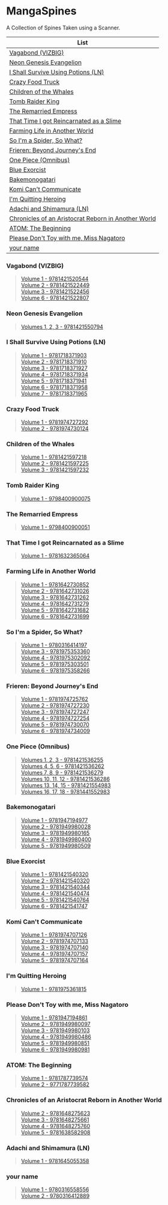 # MangaSpines
A Collection of Spines Taken using a Scanner.


| List | 
| --- | 
| [Vagabond (VIZBIG)](https://github.com/SamJones04/MangaSpines#vagabond-vizbig) | 
| [Neon Genesis Evangelion](https://github.com/SamJones04/MangaSpines#neon-genesis-evangelion) | 
| [I Shall Survive Using Potions (LN)](https://github.com/SamJones04/MangaSpines#i-shall-survive-using-potions-ln) | 
| [Crazy Food Truck](https://github.com/SamJones04/MangaSpines#crazy-food-truck) | 
| [Children of the Whales](https://github.com/SamJones04/MangaSpines#children-of-the-whales) | 
| [Tomb Raider King](https://github.com/SamJones04/MangaSpines#tomb-raider-king) | 
| [The Remarried Empress](https://github.com/SamJones04/MangaSpines#the-remarried-empress) | 
| [That Time I got Reincarnated as a Slime](https://github.com/SamJones04/MangaSpines#that-time-i-got-reincarnated-as-a-slime) | 
| [Farming Life in Another World](https://github.com/SamJones04/MangaSpines#farming-life-in-another-world) | 
| [So I'm a Spider, So What?](https://github.com/SamJones04/MangaSpines/blob/main/README.md#so-im-a-spider-so-what) | 
| [Frieren: Beyond Journey's End](https://github.com/SamJones04/MangaSpines#frieren-beyond-journeys-end) | 
| [One Piece (Omnibus)](https://github.com/SamJones04/MangaSpines#one-piece-omnibus) | 
| [Blue Exorcist](https://github.com/SamJones04/MangaSpines/blob/main/README.md#blue-exorcist) |
| [Bakemonogatari](https://github.com/SamJones04/MangaSpines/blob/main/README.md#bakemonogatari) |
| [Komi Can't Communicate](https://github.com/SamJones04/MangaSpines/blob/main/README.md#komi-cant-communicate) |
| [I'm Quitting Heroing](https://github.com/SamJones04/MangaSpines/blob/main/README.md#im-quitting-heroing) |
| [Adachi and Shimamura (LN)](https://github.com/SamJones04/MangaSpines/blob/main/README.md#adachi-and-shimamura-ln) |
| [Chronicles of an Aristocrat Reborn in Another World](https://github.com/SamJones04/MangaSpines#chronicles-of-an-aristocrat-reborn-in-another-world) |
| [ATOM: The Beginning](https://github.com/SamJones04/MangaSpines#atom-the-beginning) |
| [Please Don't Toy with me, Miss Nagatoro](https://github.com/SamJones04/MangaSpines#please-dont-toy-with-me-miss-nagatoro) |
| [your name](https://github.com/SamJones04/MangaSpines/blob/main/README.md#your-name) |


### Vagabond (VIZBIG)
> [Volume 1 - 9781421520544](https://github.com/SamJones04/MangaSpines/blob/main/images/Vagabond%20-%201%20-%209781421520544.jpg)<br>
> [Volume 2 - 9781421522449](https://github.com/SamJones04/MangaSpines/blob/main/images/Vagabond%20-%202%20-%209781421522449.jpg)<br>
> [Volume 3 - 9781421522456](https://github.com/SamJones04/MangaSpines/blob/main/images/Vagabond%20-%203%20-%209781421522456.jpg)<br>
> [Volume 6 - 9781421522807](https://github.com/SamJones04/MangaSpines/blob/main/images/Vagabond%20-%206%20-%209781421522807.jpg)<br>


### Neon Genesis Evangelion
> [Volumes 1, 2, 3 - 9781421550794](https://github.com/SamJones04/MangaSpines/blob/main/images/Neon%20Genesis%20Evangelion%20-%201%2C2%2C3%20-%209781421550794.jpg)<br>


### I Shall Survive Using Potions (LN)
> [Volume 1 - 9781718371903](https://github.com/SamJones04/MangaSpines/blob/main/images/Survive%20Using%20Potions%20-%201%20-%209781718371903.jpg)<br>
> [Volume 2 - 9781718371910](https://github.com/SamJones04/MangaSpines/blob/main/images/Survive%20Using%20Potions%20-%202%20-%209781718371910.jpg)<br>
> [Volume 3 - 9781718371927](https://github.com/SamJones04/MangaSpines/blob/main/images/Survive%20Using%20Potions%20-%203%20-%209781718371927.jpg)<br>
> [Volume 4 - 9781718371934](https://github.com/SamJones04/MangaSpines/blob/main/images/Survive%20Using%20Potions%20-%204%20-%209781718371934.jpg)<br>
> [Volume 5 - 9781718371941](https://github.com/SamJones04/MangaSpines/blob/main/images/Survive%20Using%20Potions%20-%205%20-%209781718371941.jpg)<br>
> [Volume 6 - 9781718371958](https://github.com/SamJones04/MangaSpines/blob/main/images/Survive%20Using%20Potions%20-%206%20-%209781718371958.jpg)<br>
> [Volume 7 - 9781718371965](https://github.com/SamJones04/MangaSpines/blob/main/images/Survive%20Using%20Potions%20-%207%20-%209781718371965.jpg)<br>


### Crazy Food Truck
> [Volume 1 - 9781974727292](https://github.com/SamJones04/MangaSpines/blob/main/images/Crazy%20Food%20Truck%20-%201%20-%209781974727292.jpg)<br>
> [Volume 2 - 9781974730124](https://github.com/SamJones04/MangaSpines/blob/main/images/Crazy%20Food%20Truck%20-%202%20-%209781974730124.jpg)<br>


### Children of the Whales
> [Volume 1 - 9781421597218](https://github.com/SamJones04/MangaSpines/blob/main/images/Children%20of%20the%20Whales%20-%201%20-%209781421597218.jpg)<br>
> [Volume 2 - 9781421597225](https://github.com/SamJones04/MangaSpines/blob/main/images/Children%20of%20the%20Whales%20-%202%20-%209781421597225.jpg)<br>
> [Volume 3 - 9781421597232](https://github.com/SamJones04/MangaSpines/blob/main/images/Children%20of%20the%20Whales%20-%203%20-%209781421597232.jpg)<br>


### Tomb Raider King
> [Volume 1 - 9798400900075](https://github.com/SamJones04/MangaSpines/blob/main/images/Tomb%20Raider%20King%20-%201%20-%209798400900075.jpg)<br>


### The Remarried Empress
> [Volume 1 - 9798400900051](https://github.com/SamJones04/MangaSpines/blob/main/images/The%20Remarried%20Empress%20-%201%20-%209798400900051.jpg)<br>


### That Time I got Reincarnated as a Slime
> [Volume 1 - 9781632365064](https://github.com/SamJones04/MangaSpines/blob/main/images/Reincarnated%20as%20a%20Slime%20-%201%20-%209781632365064.jpg)<br>


### Farming Life in Another World 
> [Volume 1 - 9781642730852](https://github.com/SamJones04/MangaSpines/blob/main/images/Farming%20Life%20-%201%20-%209781642730852.jpg)<br>
> [Volume 2 - 9781642731026](https://github.com/SamJones04/MangaSpines/blob/main/images/Farming%20Life%20-%202%20-%209781642731026.jpg)<br>
> [Volume 3 - 9781642731262](https://github.com/SamJones04/MangaSpines/blob/main/images/Farming%20Life%20-%203%20-%209781642731262.jpg)<br>
> [Volume 4 - 9781642731279](https://github.com/SamJones04/MangaSpines/blob/main/images/Farming%20Life%20-%204%20-%209781642731279.jpg)<br>
> [Volume 5 - 9781642731682](https://github.com/SamJones04/MangaSpines/blob/main/images/Farming%20Life%20-%205%20-%209781642731682.jpg)<br>
> [Volume 6 - 9781642731699](https://github.com/SamJones04/MangaSpines/blob/main/images/Farming%20Life%20-%206%20-%209781642731699.jpg)<br>


### So I'm a Spider, So What?
> [Volume 1 - 9780316414197](https://github.com/SamJones04/MangaSpines/blob/main/images/So%20I'm%20a%20Spider%20-%201%20-%209780316414197.jpg)<br>
> [Volume 3 - 9781975353360](https://github.com/SamJones04/MangaSpines/blob/main/images/So%20I'm%20a%20Spider%20-%203%20-%209781975353360.jpg)<br>
> [Volume 4 - 9781975302092](https://github.com/SamJones04/MangaSpines/blob/main/images/So%20I'm%20a%20Spider%20-%204%20-%209781975302092.jpg)<br>
> [Volume 5 - 9781975303501](https://github.com/SamJones04/MangaSpines/blob/main/images/So%20I'm%20a%20Spider%20-%205%20-%209781975303501.jpg)<br>
> [Volume 6 - 9781975358266](https://github.com/SamJones04/MangaSpines/blob/main/images/So%20I'm%20a%20Spider%20-%206%20-%209781975358266.jpg)<br>


### Frieren: Beyond Journey's End
> [Volume 1 - 9781974725762](https://github.com/SamJones04/MangaSpines/blob/main/images/Frieren%20-%201%20-%209781974725762.jpg)<br>
> [Volume 2 - 9781974727230](https://github.com/SamJones04/MangaSpines/blob/main/images/Frieren%20-%202%20-%209781974727230.jpg)<br>
> [Volume 3 - 9781974727247](https://github.com/SamJones04/MangaSpines/blob/main/images/Frieren%20-%203%20-%209781974727247.jpg)<br>
> [Volume 4 - 9781974727254](https://github.com/SamJones04/MangaSpines/blob/main/images/Frieren%20-%204%20-%209781974727254.jpg)<br>
> [Volume 5 - 9781974730070](https://github.com/SamJones04/MangaSpines/blob/main/images/Frieren%20-%205%20-%209781974730070.jpg)<br>
> [Volume 6 - 9781974734009](https://github.com/SamJones04/MangaSpines/blob/main/images/Frieren%20-%206%20-%209781974734009.jpg)<br>


### One Piece (Omnibus)
> [Volumes 1, 2, 3 - 9781421536255](https://github.com/SamJones04/MangaSpines/blob/main/images/One%20Piece%20-%201%2C%202%2C%203%20-%209781421536255.jpg)<br>
> [Volumes 4, 5, 6 - 9781421536262](https://github.com/SamJones04/MangaSpines/blob/main/images/One%20Piece%20-%204%2C%205%2C%206%20-%209781421536262.jpg)<br>
> [Volumes 7, 8, 9 - 9781421536279](https://github.com/SamJones04/MangaSpines/blob/main/images/One%20Piece%20-%207%2C%208%2C%209%20-%209781421536279.jpg)<br>
> [Volumes 10, 11, 12 - 9781421536286](https://github.com/SamJones04/MangaSpines/blob/main/images/One%20Piece%20-%2010%2C%2011%2C%2012%20-%209781421536286.jpg)<br>
> [Volumes 13, 14, 15 - 9781421554983](https://github.com/SamJones04/MangaSpines/blob/main/images/One%20Piece%20-%2013%2C%2014%2C%2015%20-%209781421554983.jpg)<br>
> [Volumes 16, 17, 18 - 9781441552983](https://github.com/SamJones04/MangaSpines/blob/main/images/One%20Piece%20-%2016%2C%2017%2C%2018%20-%209781441552983.jpg)<br>


### Bakemonogatari
> [Volume 1 - 9781947194977](https://github.com/SamJones04/MangaSpines/blob/main/images/Bakemonogatari%20-%201%20-%209781947194977.jpg)<br>
> [Volume 2 - 9781949980028](https://github.com/SamJones04/MangaSpines/blob/main/images/Bakemonogatari%20-%202%20-%209781949980028.jpg)<br>
> [Volume 3 - 9781949980165](https://github.com/SamJones04/MangaSpines/blob/main/images/Bakemonogatari%20-%203%20-%209781949980165.jpg)<br>
> [Volume 4 - 9781949980400](https://github.com/SamJones04/MangaSpines/blob/main/images/Bakemonogatari%20-%204%20-%209781949980400.jpg)<br>
> [Volume 5 - 9781949980509](https://github.com/SamJones04/MangaSpines/blob/main/images/Bakemonogatari%20-%205%20-%209781949980509.jpg)<br>


### Blue Exorcist
> [Volume 1 - 9781421540320](https://github.com/SamJones04/MangaSpines/blob/main/images/Blue%20Exorcist%20-%201%20-%209781421540320.jpg)<br>
> [Volume 2 - 9781421540320](https://github.com/SamJones04/MangaSpines/blob/main/images/Blue%20Exorcist%20-%202%20-%209781421540320.jpg)<br>
> [Volume 3 - 9781421540344](https://github.com/SamJones04/MangaSpines/blob/main/images/Blue%20Exorcist%20-%203%20-%209781421540344.jpg)<br>
> [Volume 4 - 9781421540474](https://github.com/SamJones04/MangaSpines/blob/main/images/Blue%20Exorcist%20-%204%20-%209781421540474.jpg)<br>
> [Volume 5 - 9781421540764](https://github.com/SamJones04/MangaSpines/blob/main/images/Blue%20Exorcist%20-%205%20-%209781421540764.jpg)<br>
> [Volume 6 - 9781421541747](https://github.com/SamJones04/MangaSpines/blob/main/images/Blue%20Exorcist%20-%206%20-%209781421541747.jpg)<br>


### Komi Can't Communicate
> [Volume 1 - 9781974707126](https://github.com/SamJones04/MangaSpines/blob/main/images/Komi%20Can't%20Communicate%20-%201%20-%209781974707126.jpg)<br>
> [Volume 2 - 9781974707133](https://github.com/SamJones04/MangaSpines/blob/main/images/Komi%20Can't%20Communicate%20-%202%20-%209781974707133.jpg)<br>
> [Volume 3 - 9781974707140](https://github.com/SamJones04/MangaSpines/blob/main/images/Komi%20Can't%20Communicate%20-%203%20-%209781974707140.jpg)<br>
> [Volume 4 - 9781974707157](https://github.com/SamJones04/MangaSpines/blob/main/images/Komi%20Can't%20Communicate%20-%204%20-%209781974707157.jpg)<br>
> [Volume 5 - 9781974707164](https://github.com/SamJones04/MangaSpines/blob/main/images/Komi%20Can't%20Communicate%20-%205%20-%209781974707164.jpg)<br>


### I'm Quitting Heroing
> [Volume 1 - 9781975361815](https://github.com/SamJones04/MangaSpines/blob/main/images/Quitting%20Heroing%20-%201%20-%209781975361815.jpg)<br>


### Please Don't Toy with me, Miss Nagatoro
> [Volume 1 - 9781947194861](https://github.com/SamJones04/MangaSpines/blob/main/images/Nagatoro%20-%201%20-%209781947194861.jpg)<br>
> [Volume 2 - 9781949980097](https://github.com/SamJones04/MangaSpines/blob/main/images/Nagatoro%20-%202%20-%209781949980097.jpg)<br>
> [Volume 3 - 9781949980103](https://github.com/SamJones04/MangaSpines/blob/main/images/Nagatoro%20-%203%20-%209781949980103.jpg)<br>
> [Volume 4 - 9781949980486](https://github.com/SamJones04/MangaSpines/blob/main/images/Nagatoro%20-%204%20-%209781949980486.jpg)<br>
> [Volume 5 - 9781949980851](https://github.com/SamJones04/MangaSpines/blob/main/images/Nagatoro%20-%205%20-%209781949980851.jpg)<br>
> [Volume 6 - 9781949980981](https://github.com/SamJones04/MangaSpines/blob/main/images/Nagatoro%20-%206%20-%209781949980981.jpg)<br>


### ATOM: The Beginning
> [Volume 1 - 9781787739574](https://github.com/SamJones04/MangaSpines/blob/main/images/ATOM%20-%201%20-%209781787739574.jpg)<br>
> [Volume 2 - 9771787739582](https://github.com/SamJones04/MangaSpines/blob/main/images/ATOM%20-%202%20-%209771787739582.jpg)<br>


### Chronicles of an Aristocrat Reborn in Another World
> [Volume 2 - 9781648275623](https://github.com/SamJones04/MangaSpines/blob/main/images/Aristocrat%20Reborn%20-%202%20-%209781648275623.jpg)<br>
> [Volume 3 - 9781648275661](https://github.com/SamJones04/MangaSpines/blob/main/images/Aristocrat%20Reborn%20-%203%20-%209781648275661.jpg)<br>
> [Volume 4 - 9781648275760](https://github.com/SamJones04/MangaSpines/blob/main/images/Aristocrat%20Reborn%20-%204%20-%209781648275760.jpg)<br>
> [Volume 5 - 9781638582908](https://github.com/SamJones04/MangaSpines/blob/main/images/Aristocrat%20Reborn%20-%205%20-%209781638582908.jpg)<br>


### Adachi and Shimamura (LN)
> [Volume 1 - 9781645055358](https://github.com/SamJones04/MangaSpines/blob/main/images/Adachi%20Shimamura%20-%201%20-%209781645055358.jpg)<br>


### your name
> [Volume 1 - 9780316558556](https://github.com/SamJones04/MangaSpines/blob/main/images/your%20name%20-%201%20-%209780316558556.jpg)<br>
> [Volume 2 - 9780316412889](https://github.com/SamJones04/MangaSpines/blob/main/images/your%20name%20-%202%20-%209780316412889.jpg)<br>
